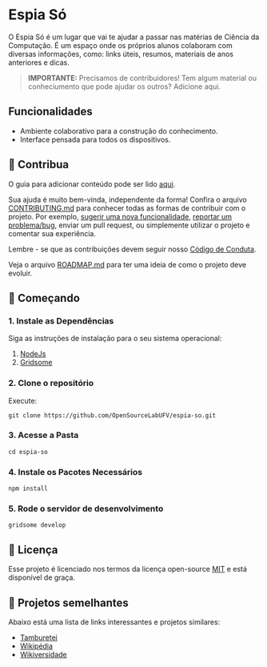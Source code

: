 # Espia Só

O Espia Só é um lugar que vai te ajudar a passar nas matérias de Ciência da Computação. É um espaço onde os próprios alunos colaboram com diversas informações, como: links úteis, resumos, materiais de anos anteriores e dicas.

> **IMPORTANTE:** Precisamos de contribuidores! Tem algum material ou conheciumento que pode ajudar os outros? Adicione aqui.

## Funcionalidades

- Ambiente colaborativo para a construção do conhecimento.
- Interface pensada para todos os dispositivos.

## 🤝 Contribua

O guia para adicionar conteúdo pode ser lido [aqui](https://github.com/OpenSourceLabUFV/espia-so/wiki).

Sua ajuda é muito bem-vinda, independente da forma! Confira o arquivo [CONTRIBUTING.md](CONTRIBUTING.md) para conhecer todas as formas de contribuir com o projeto. Por exemplo, [sugerir uma nova funcionalidade](https://github.com/OpenSourceLabUFV/espia-so/issues/new?assignees=&labels=&espia-so=feature_request.md&title=), [reportar um problema/bug](https://github.com/OpenSourceLabUFV/espia-so/issues/new?assignees=&labels=bug&espia-so=bug_report.md&title=), enviar um pull request, ou simplemente utilizar o projeto e comentar sua experiência.

Lembre - se que as contribuições devem seguir nosso [Código de Conduta](CODE_OF_CONDUCT.md).

Veja o arquivo [ROADMAP.md](ROADMAP.md) para ter uma ideia de como o projeto deve evoluir.

## 🚀 Começando

### 1. Instale as Dependências

Siga as instruções de instalação para o seu sistema operacional:

1. [NodeJs](https://nodejs.org/en/)
2. [Gridsome](https://gridsome.org/)

### 2. Clone o repositório

Execute:

```
git clone https://github.com/OpenSourceLabUFV/espia-so.git
```

### 3. Acesse a Pasta

`cd espia-so`

### 4. Instale os Pacotes Necessários

`npm install`

### 5. Rode o servidor de desenvolvimento

`gridsome develop`

## 🎫 Licença

Esse projeto é licenciado nos termos da licença open-source [MIT](https://choosealicense.com/licenses/mit) e está disponível de graça.

## 🧪 Projetos semelhantes

Abaixo está uma lista de links interessantes e projetos similares:

- [Tamburetei](https://github.com/opendevufcg/Tamburetei/)
- [Wikipédia](https://pt.wikipedia.org/wiki/Wikip%C3%A9dia:P%C3%A1gina_principal)
- [Wikiversidade](https://pt.wikiversity.org/wiki/P%C3%A1gina_principal)
